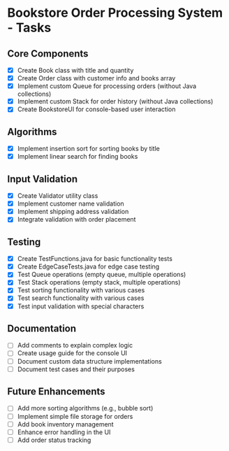 # Bookstore Order Processing System - Tasks

## Core Components
- [x] Create Book class with title and quantity
- [x] Create Order class with customer info and books array
- [x] Implement custom Queue for processing orders (without Java collections)
- [x] Implement custom Stack for order history (without Java collections)
- [x] Create BookstoreUI for console-based user interaction

## Algorithms
- [x] Implement insertion sort for sorting books by title
- [x] Implement linear search for finding books

## Input Validation
- [x] Create Validator utility class
- [x] Implement customer name validation
- [x] Implement shipping address validation
- [x] Integrate validation with order placement

## Testing
- [x] Create TestFunctions.java for basic functionality tests
- [x] Create EdgeCaseTests.java for edge case testing
- [x] Test Queue operations (empty queue, multiple operations)
- [x] Test Stack operations (empty stack, multiple operations)
- [x] Test sorting functionality with various cases
- [x] Test search functionality with various cases
- [x] Test input validation with special characters

## Documentation
- [ ] Add comments to explain complex logic
- [ ] Create usage guide for the console UI
- [ ] Document custom data structure implementations
- [ ] Document test cases and their purposes

## Future Enhancements
- [ ] Add more sorting algorithms (e.g., bubble sort)
- [ ] Implement simple file storage for orders
- [ ] Add book inventory management
- [ ] Enhance error handling in the UI
- [ ] Add order status tracking 